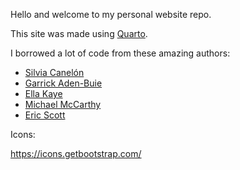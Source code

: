 Hello and welcome to my personal website repo.

This site was made using [Quarto](https://quarto.org/).

I borrowed a lot of code from these amazing authors:

- [Silvia Canelón](https://github.com/spcanelon/silvia)
- [Garrick Aden-Buie](https://github.com/gadenbuie/garrickadenbuie-com)
- [Ella Kaye](https://github.com/EllaKaye/ellakaye.co.uk)
- [Michael McCarthy](https://github.com/mccarthy-m-g/tidytales)
- [Eric Scott](https://github.com/Aariq/website-quarto)

Icons:

https://icons.getbootstrap.com/